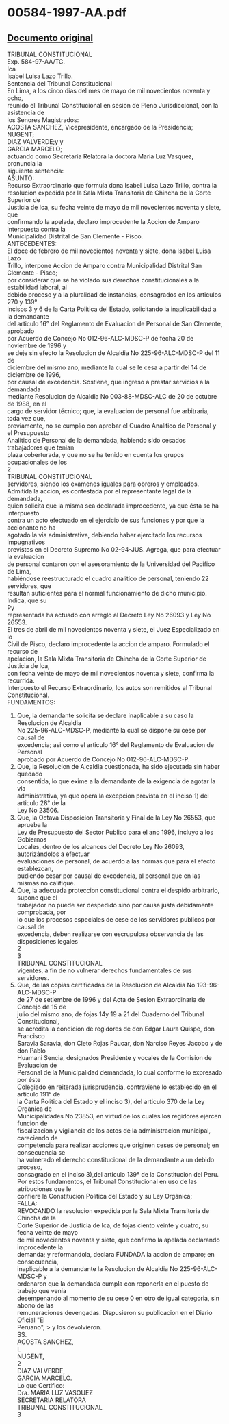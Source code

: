 
00584-1997-AA.pdf
=================
  
[Documento original](https://tc.gob.pe/jurisprudencia/1998/00584-1997-AA.pdf)  
---  
TRIBUNAL CONSTITUCIONAL  
Exp. 584-97-AA/TC.  
Ica  
Isabel Luisa Lazo Trillo.  
Sentencia del Tribunal Constitucional  
En Lima, a los cinco dias del mes de mayo de mil novecientos noventa y ocho,  
reunido el Tribunal Constitucional en sesion de Pleno Jurisdiccional, con la asistencia de  
los Senores Magistrados:  
ACOSTA SANCHEZ, Vicepresidente, encargado de la Presidencia;  
NUGENT;  
DIAZ VALVERDE;y y  
GARCIA MARCELO;  
actuando como Secretaria Relatora la doctora Maria Luz Vasquez, pronuncia la  
siguiente sentencia:  
ASUNTO:  
Recurso Extraordinario que formula dona Isabel Luisa Lazo Trillo, contra la  
resolucion expedida por la Sala Mixta Transitoria de Chincha de la Corte Superior de  
Justicia de Ica, su fecha veinte de mayo de mil novecientos noventa y siete, que  
confirmando la apelada, declaro improcedente la Accion de Amparo interpuesta contra la  
Municipalidad Distrital de San Clemente - Pisco.  
ANTECEDENTES:  
El doce de febrero de mil novecientos noventa y siete, dona Isabel Luisa Lazo  
Trillo, interpone Accion de Amparo contra Municipalidad Distrital San Clemente - Pisco;  
por considerar que se ha violado sus derechos constitucionales a la estabilidad laboral, al  
debido proceso y a la pluralidad de instancias, consagrados en los articulos 270 y 139°  
incisos 3 y 6 de la Carta Politica del Estado, solicitando la inaplicabilidad a la demandante  
del articulo 16° del Reglamento de Evaluacion de Personal de San Clemente, aprobado  
por Acuerdo de Concejo No 012-96-ALC-MDSC-P de fecha 20 de noviembre de 1996 y  
se deje sin efecto la Resolucion de Alcaldia No 225-96-ALC-MDSC-P del 11 de  
diciembre del mismo ano, mediante la cual se le cesa a partir del 14 de diciembre de 1996,  
por causal de excedencia. Sostiene, que ingreso a prestar servicios a la demandada  
mediante Resolucion de Alcaldia No 003-88-MDSC-ALC de 20 de octubre de 1988, en el  
cargo de servidor técnico; que, la evaluacion de personal fue arbitraria, toda vez que,  
previamente, no se cumplio con aprobar el Cuadro Analitico de Personal y el Presupuesto  
Analitico de Personal de la demandada, habiendo sido cesados trabajadores que tenian  
plaza coberturada, y que no se ha tenido en cuenta los grupos ocupacionales de los  
2  
TRIBUNAL CONSTITUCIONAL  
servidores, siendo los examenes iguales para obreros y empleados.  
Admitida la accion, es contestada por el representante legal de la demandada,  
quien solicita que la misma sea declarada improcedente, ya que ésta se ha interpuesto  
contra un acto efectuado en el ejercicio de sus funciones y por que la accionante no ha  
agotado la via administrativa, debiendo haber ejercitado los recursos impugnativos  
previstos en el Decreto Supremo No 02-94-JUS. Agrega, que para efectuar la evaluacion  
de personal contaron con el asesoramiento de la Universidad del Pacifico de Lima,  
habiéndose reestructurado el cuadro analitico de personal, teniendo 22 servidores, que  
resultan suficientes para el normal funcionamiento de dicho municipio. Indica, que su  
Py  
representada ha actuado con arreglo al Decreto Ley No 26093 y Ley No 26553.  
El tres de abril de mil novecientos noventa y siete, el Juez Especializado en lo  
Civil de Pisco, declaro improcedente la accion de amparo. Formulado el recurso de  
apelacion, la Sala Mixta Transitoria de Chincha de la Corte Superior de Justicia de Ica,  
con fecha veinte de mayo de mil novecientos noventa y siete, confirma la recurrida.  
Interpuesto el Recurso Extraordinario, los autos son remitidos al Tribunal  
Constitucional.  
FUNDAMENTOS:  
1. Que, la demandante solicita se declare inaplicable a su caso la Resolucion de Alcaldia  
No 225-96-ALC-MDSC-P, mediante la cual se dispone su cese por causal de  
excedencia; asi como el articulo 16° del Reglamento de Evaluacion de Personal  
aprobado por Acuerdo de Concejo No 012-96-ALC-MDSC-P.  
2. Que, la Resolucion de Alcaldia cuestionada, ha sido ejecutada sin haber quedado  
consentida, lo que exime a la demandante de la exigencia de agotar la via  
administrativa, ya que opera la excepcion prevista en el inciso 1) del articulo 28° de la  
Ley No 23506.  
3. Que, la Octava Disposicion Transitoria y Final de la Ley No 26553, que aprueba la  
Ley de Presupuesto del Sector Publico para el ano 1996, incluyo a los Gobiernos  
Locales, dentro de los alcances del Decreto Ley No 26093, autorizândolos a efectuar  
evaluaciones de personal, de acuerdo a las normas que para el efecto establezcan,  
pudiendo cesar por causal de excedencia, al personal que en las mismas no califique.  
4. Que, la adecuada proteccion constitucional contra el despido arbitrario, supone que el  
trabajador no puede ser despedido sino por causa justa debidamente comprobada, por  
lo que los procesos especiales de cese de los servidores publicos por causal de  
excedencia, deben realizarse con escrupulosa observancia de las disposiciones legales  
2  
3  
TRIBUNAL CONSTITUCIONAL  
vigentes, a fin de no vulnerar derechos fundamentales de sus servidores.  
5. Que, de las copias certificadas de la Resolucion de Alcaldia No 193-96-ALC-MDSC-P  
de 27 de setiembre de 1996 y del Acta de Sesion Extraordinaria de Concejo de 15 de  
julio del mismo ano, de fojas 14y 19 a 21 del Cuaderno del Tribunal Constitucional,  
se acredita la condicion de regidores de don Edgar Laura Quispe, don Francisco  
Saravia Saravia, don Cleto Rojas Paucar, don Narciso Reyes Jacobo y de don Pablo  
Huamani Sencia, designados Presidente y vocales de la Comision de Evaluacion de  
Personal de la Municipalidad demandada, lo cual conforme lo expresado por éste  
Colegiado en reiterada jurisprudencia, contraviene lo establecido en el articulo 191° de  
la Carta Politica del Estado y el inciso 3), del articulo 370 de la Ley Orgànica de  
Municipalidades No 23853, en virtud de los cuales los regidores ejercen funcion de  
fiscalizacion y vigilancia de los actos de la administracion municipal, careciendo de  
competencia para realizar acciones que originen ceses de personal; en consecuencia se  
ha vulnerado el derecho constitucional de la demandante a un debido proceso,  
consagrado en el inciso 3),del articulo 139° de la Constitucion del Peru.  
Por estos fundamentos, el Tribunal Constitucional en uso de las atribuciones que le  
confiere la Constitucion Politica del Estado y su Ley Orgânica;  
FALLA:   
REVOCANDO la resolucion expedida por la Sala Mixta Transitoria de Chincha de la  
Corte Superior de Justicia de Ica, de fojas ciento veinte y cuatro, su fecha veinte de mayo  
de mil novecientos noventa y siete, que confirmo la apelada declarando improcedente la  
demanda; y reformandola, declara FUNDADA la accion de amparo; en consecuencia,  
inaplicable a la demandante la Resolucion de Alcaldia No 225-96-ALC-MDSC-P y  
ordenaron que la demandada cumpla con reponerla en el puesto de trabajo que venia  
desempenando al momento de su cese 0 en otro de igual categoria, sin abono de las  
remuneraciones devengadas. Dispusieron su publicacion en el Diario Oficial "El  
Peruano", > y los devolvieron.  
SS.  
ACOSTA SANCHEZ,  
L  
NUGENT,  
2  
DIAZ VALVERDE,  
GARCIA MARCELO.  
Lo que Certifico:  
Dra. MARIA LUZ VASOUEZ  
SECRETARIA RELATORA  
TRIBUNAL CONSTITUCIONAL  
3